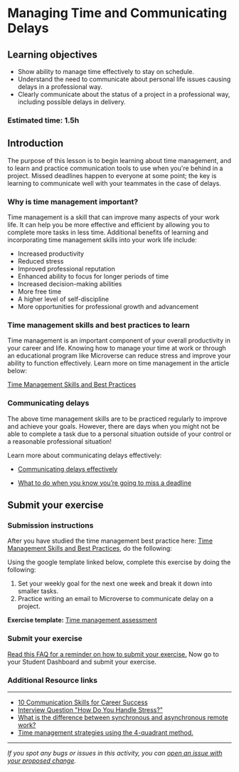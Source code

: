 # Managing Time and Communicating Delays

## Learning objectives

- Show ability to manage time effectively to stay on schedule.
- Understand the need to communicate about personal life issues causing delays in a professional way.
- Clearly communicate about the status of a project in a professional way, including possible delays in delivery.

### Estimated time: 1.5h

## Introduction

The purpose of this lesson is to begin learning about time management, and to learn and practice communication tools to use when you're behind in a project. Missed deadlines happen to everyone at some point; the key is learning to communicate well with your teammates in the case of delays.

### Why is time management important?

Time management is a skill that can improve many aspects of your work life. It can help you be more effective and efficient by allowing you to complete more tasks in less time. Additional benefits of learning and incorporating time management skills into your work life include:

- Increased productivity
- Reduced stress
- Improved professional reputation
- Enhanced ability to focus for longer periods of time
- Increased decision-making abilities
- More free time
- A higher level of self-discipline
- More opportunities for professional growth and advancement

### Time management skills and best practices to learn

Time management is an important component of your overall productivity in your career and life. Knowing how to manage your time at work or through an educational program like Microverse can reduce stress and improve your ability to function effectively. Learn more on time management in the article below:

[Time Management Skills and Best Practices](https://github.com/microverseinc/curriculum-professional-skills/blob/main/soft-skills/time-management-skills-and-best-practices.md)

### Communicating delays

The above time management skills are to be practiced regularly to improve and achieve your goals. However, there are days when you might not be able to complete a task due to a personal situation outside of your control or a reasonable professional situation! 

Learn more about communicating delays effectively:

- [Communicating delays effectively](https://github.com/microverseinc/curriculum-professional-skills/blob/main/soft-skills/communicating-delays-effectively.md)

- [What to do when you know you’re going to miss a deadline](https://www.cleverism.com/what-to-do-when-you-know-youre-going-to-miss-a-deadline/)

## Submit your exercise

### Submission instructions

After you have studied the time management best practice here: [Time Management Skills and Best Practices](https://github.com/microverseinc/curriculum-professional-skills/blob/main/soft-skills/time-management-skills-and-best-practices.md), do the following:

Using the google template linked below, complete this exercise by doing the following: 

1. Set your weekly goal for the next one week and break it down into smaller tasks. 
2. Practice writing an email to Microverse to communicate delay on a project. 

**Exercise template:** [Time management assessment](https://docs.google.com/document/d/1Hdz0qLNV7PhrrBHx8cKylj7GJHleNFkPuWhOXXE3uIM/edit?usp=sharing)

### Submit your exercise

[Read this FAQ for a reminder on how to submit your exercise.](https://microverse.zendesk.com/hc/en-us/articles/360061344234)
Now go to your Student Dashboard and submit your exercise.

### Additional Resource links

---

- [10 Communication Skills for Career Success](https://www.indeed.com/career-advice/resumes-cover-letters/communication-skills)
- [Interview Question "How Do You Handle Stress?"](https://www.indeed.com/career-advice/interviewing/interview-question-how-do-you-handle-stress)
- [What is the difference between synchronous and asynchronous remote work?](https://microverse.zendesk.com/hc/en-us/articles/360052011513-What-is-the-difference-between-synchronous-and-asynchronous-remote-work-)
- [Time management strategies using the 4-quadrant method.](https://appfluence.com/productivity/time-management-strategies-for-busy-people-using-the-4-quadrant-method/)


------

_If you spot any bugs or issues in this activity, you can [open an issue with your proposed change](https://github.com/microverseinc/curriculum-transversal-skills/blob/main/git-github/articles/open_issue.md)._